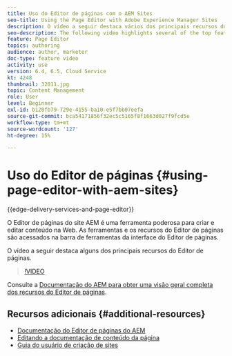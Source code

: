 ```yaml
---
title: Uso do Editor de páginas com o AEM Sites
seo-title: Using the Page Editor with Adobe Experience Manager Sites
description: O vídeo a seguir destaca vários dos principais recursos do editor de sites da interface para toque no Adobe Experience Manager.
seo-description: The following video highlights several of the top features of the Touch-UI Sites editor in Adobe Experience Manager.
feature: Page Editor
topics: authoring
audience: author, marketer
doc-type: feature video
activity: use
version: 6.4, 6.5, Cloud Service
kt: 4248
thumbnail: 32011.jpg
topic: Content Management
role: User
level: Beginner
exl-id: b120fb79-729e-4155-ba10-e5f7bb07eefa
source-git-commit: bca54171856f32ec5c5165f8f1663d027f9fcd5e
workflow-type: tm+mt
source-wordcount: '127'
ht-degree: 15%

---
```


# Uso do Editor de páginas {#using-page-editor-with-aem-sites}

{{edge-delivery-services-and-page-editor}}

O Editor de páginas do site AEM é uma ferramenta poderosa para criar e editar conteúdo na Web. As ferramentas e os recursos do Editor de páginas são acessados na barra de ferramentas da interface do Editor de páginas.

O vídeo a seguir destaca alguns dos principais recursos do Editor de páginas.

>[!VIDEO](https://video.tv.adobe.com/v/32011?quality=12&learn=on)


Consulte a [Documentação do AEM para obter uma visão geral completa dos recursos do Editor de páginas](https://experienceleague.adobe.com/docs/experience-manager-cloud-service/content/sites/authoring/fundamentals/editing-content.html?lang=pt-BR).

## Recursos adicionais {#additional-resources}

* [Documentação do Editor de páginas do AEM](https://experienceleague.adobe.com/docs/experience-manager-cloud-service/content/sites/authoring/fundamentals/editing-content.html?lang=pt-BR)
* [Editando a documentação de conteúdo da página](https://experienceleague.adobe.com/docs/experience-manager-65/authoring/authoring/editing-content.html)
* [Guia do usuário de criação de sites](https://experienceleague.adobe.com/docs/experience-manager-65/authoring/home.html)
